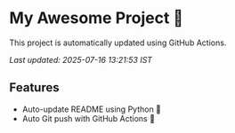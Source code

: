 # My Awesome Project 🚀

This project is automatically updated using GitHub Actions.

_Last updated: 2025-07-16 13:21:53 IST_

## Features
- Auto-update README using Python 🐍
- Auto Git push with GitHub Actions 🤖
